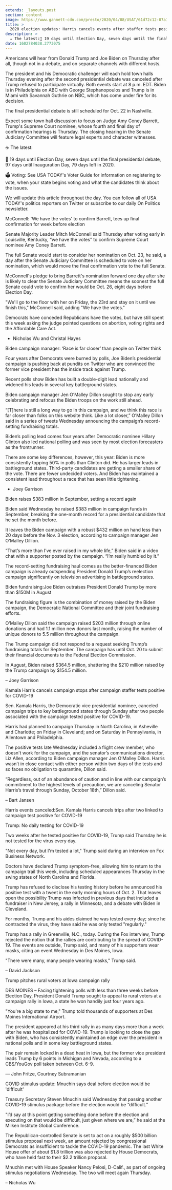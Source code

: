 ```yaml
--- 
extends: _layouts.post 
section: content 
image: https://www.gannett-cdn.com/presto/2020/04/08/USAT/61d72c12-07a1-4898-9b3a-36c24c8d7a8b-trump_biden.jpg?crop=2399,1349,x0,y0&width=2399&height=1349&format=pjpg&auto=webp 
title: > 
  2020 election updates: Harris cancels events after staffer tests positive for COVID, while Trump says no daily testing 
description: > 
  ☕ The latest:📆 19 days until Election Day, seven days until the final presidential debate, 97 days until Inauguration Day, 79 days left in 2020.Biden campaign manager Jen O’Malley Dillon sought to stop any early celebrating and refocus the Biden troops on the work still ahead.The Trump campaign did not respond to a request seeking Trump’s fundraising totals for September.In August, Biden raised $364.5 million, shattering the $210 million raised by the Trump campaign by $154.5 million.– Joey GarrisonKamala Harris cancels campaign stops after campaign staffer tests positive for COVID-19Sen. Kamala Harris, the Democratic vice presidential nominee, canceled campaign trips to key battleground states through Sunday after two people associated with the campaign tested positive for COVID-19. 
date: 1602784038.2773075 
--- 
```

Americans will hear from Donald Trump and Joe Biden on Thursday after all, though not in a debate, and on separate channels with different hosts.

The president and his Democratic challenger will each hold town halls Thursday evening after the second presidential debate was canceled after Trump refused to participate virtually. Both events start at 8 p.m. EDT. Biden is in Philadelphia on ABC with George Stephanopoulos and Trump is in Miami with Savannah Guthrie on NBC, which has come under fire for its decision.

The final presidential debate is still scheduled for Oct. 22 in Nashville.

Expect some town hall discussion to focus on Judge Amy Coney Barrett, Trump's Supreme Court nominee, whose fourth and final day of confirmation hearings is Thursday. The closing hearing in the Senate Judiciary Committee will feature legal experts and character witnesses.

☕ The latest:

📆 19 days until Election Day, seven days until the final presidential debate, 97 days until Inauguration Day, 79 days left in 2020.

🗳️ Voting: See USA TODAY's Voter Guide for information on registering to vote, when your state begins voting and what the candidates think about the issues.

We will update this article throughout the day. You can follow all of USA TODAY's politics reporters on Twitter or subscribe to our daily On Politics newsletter.

McConnell: 'We have the votes' to confirm Barrett, tees up final confirmation for week before election

Senate Majority Leader Mitch McConnell said Thursday after voting early in Louisville, Kentucky, “we have the votes” to confirm Supreme Court nominee Amy Coney Barrett.

The full Senate would start to consider her nomination on Oct. 23, he said, a day after the Senate Judiciary Committee is scheduled to vote on her nomination, which would move the final confirmation vote to the full Senate.

McConnell's pledge to bring Barrett's nomination forward one day after she is likely to clear the Senate Judiciary Committee means the soonest the full Senate could vote to confirm her would be Oct. 26, eight days before Election Day.

"We'll go to the floor with her on Friday, the 23rd and stay on it until we finish this," McConnell said, adding "We have the votes."

Democrats have conceded Republicans have the votes, but have still spent this week asking the judge pointed questions on abortion, voting rights and the Affordable Care Act.

- Nicholas Wu and Christal Hayes

Biden campaign manager: ‘Race is far closer’ than people on Twitter think

Four years after Democrats were burned by polls, Joe Biden’s presidential campaign is pushing back at pundits on Twitter who are convinced the former vice president has the inside track against Trump.

Recent polls show Biden has built a double-digit lead nationally and widened his leads in several key battleground states.

Biden campaign manager Jen O’Malley Dillon sought to stop any early celebrating and refocus the Biden troops on the work still ahead.

“[T]here is still a long way to go in this campaign, and we think this race is far closer than folks on this website think. Like a lot closer,” O’Malley Dillon said in a series of tweets Wednesday announcing the campaign’s record-setting fundraising totals.

Biden’s polling lead comes four years after Democratic nominee Hillary Clinton also led national polling and was seen by most election forecasters as the frontrunner.

There are some key differences, however, this year: Biden is more consistently topping 50% in polls than Clinton did. He has larger leads in battleground states. Third-party candidates are getting a smaller share of the vote. There are fewer undecided voters. And Biden has maintained a consistent lead throughout a race that has seen little tightening.

- Joey Garrison

Biden raises $383 million in September, setting a record again

Biden said Wednesday he raised $383 million in campaign funds in September, breaking the one-month record for a presidential candidate that he set the month before.

It leaves the Biden campaign with a robust $432 million on hand less than 20 days before the Nov. 3 election, according to campaign manager Jen O’Malley Dillion.

“That’s more than I’ve ever raised in my whole life,” Biden said in a video chat with a supporter posted by the campaign. “I’m really humbled by it.”

The record-setting fundraising haul comes as the better-financed Biden campaign is already outspending President Donald Trump’s reelection campaign significantly on television advertising in battleground states.

Biden fundraising:Joe Biden outraises President Donald Trump by more than $150M in August

The fundraising figure is the combination of money raised by the Biden campaign, the Democratic National Committee and their joint fundraising efforts.

O’Malley Dillon said the campaign raised $203 million through online donations and had 1.1 million new donors last month, raising the number of unique donors to 5.5 million throughout the campaign.

The Trump campaign did not respond to a request seeking Trump’s fundraising totals for September. The campaign has until Oct. 20 to submit their financial documents to the Federal Election Commission.

In August, Biden raised $364.5 million, shattering the $210 million raised by the Trump campaign by $154.5 million.

– Joey Garrison

Kamala Harris cancels campaign stops after campaign staffer tests positive for COVID-19

Sen. Kamala Harris, the Democratic vice presidential nominee, canceled campaign trips to key battleground states through Sunday after two people associated with the campaign tested positive for COVID-19.

Harris had planned to campaign Thursday in North Carolina, in Asheville and Charlotte; on Friday in Cleveland; and on Saturday in Pennsylvania, in Allentown and Philadelphia.

The positive tests late Wednesday included a flight crew member, who doesn't work for the campaign, and the senator’s communications director, Liz Allen, according to Biden campaign manager Jen O’Malley Dillon. Harris wasn’t in close contact with either person within two days of the tests and so faces no obligation to quarantine, Dillon said.

“Regardless, out of an abundance of caution and in line with our campaign’s commitment to the highest levels of precaution, we are canceling Senator Harris’s travel through Sunday, October 18th,” Dillon said.

– Bart Jansen

Harris events canceled:Sen. Kamala Harris cancels trips after two linked to campaign test positive for COVID-19

Trump: No daily testing for COVID-19

Two weeks after he tested positive for COVID-19, Trump said Thursday he is not tested for the virus every day.

"Not every day, but I'm tested a lot," Trump said during an interview on Fox Business Network.

Doctors have declared Trump symptom-free, allowing him to return to the campaign trail this week, including scheduled appearances Thursday in the swing states of North Carolina and Florida.

Trump has refused to disclose his testing history before he announced his positive test with a tweet in the early morning hours of Oct. 2. That leaves open the possibility Trump was infected in previous days that included a fundraiser in New Jersey, a rally in Minnesota, and a debate with Biden in Cleveland.

For months, Trump and his aides claimed he was tested every day; since he contracted the virus, they have said he was only tested "regularly."

Trump has a rally in Greenville, N.C., today. During the Fox interview, Trump rejected the notion that the rallies are contributing to the spread of COVID-19. The events are outside, Trump said, and many of his supporters wear masks, citing an event Wednesday in Des Moines, Iowa.

"There were many, many people wearing masks," Trump said.

– David Jackson

Trump pitches rural voters at Iowa campaign rally

DES MOINES – Facing tightening polls with less than three weeks before Election Day, President Donald Trump sought to appeal to rural voters at a campaign rally in Iowa, a state he won handily just four years ago.

"You're a big state to me," Trump told thousands of supporters at Des Moines International Airport.

The president appeared at his third rally in as many days more than a week after he was hospitalized for COVID-19. Trump is looking to close the gap with Biden, who has consistently maintained an edge over the president in national polls and in some key battleground states.

The pair remain locked in a dead heat in Iowa, but the former vice president leads Trump by 6 points in Michigan and Nevada, according to a CBS/YouGov poll taken between Oct. 6-9.

— John Fritze, Courtney Subramanian

COVID stimulus update: Mnuchin says deal before election would be 'difficult'

Treasury Secretary Steven Mnuchin said Wednesday that passing another COVID-19 stimulus package before the election would be “difficult.”

"I’d say at this point getting something done before the election and executing on that would be difficult, just given where we are,” he said at the Milken Institute Global Conference.

The Republican-controlled Senate is set to act on a roughly $500 billion stimulus proposal next week, an amount rejected by congressional Democrats as insufficient to tackle the COVID-19 pandemic. The last White House offer of about $1.8 trillion was also rejected by House Democrats, who have held fast to their $2.2 trillion proposal.

Mnuchin met with House Speaker Nancy Pelosi, D-Calif., as part of ongoing stimulus negotiations Wednesday. The two will meet again Thursday.

– Nicholas Wu